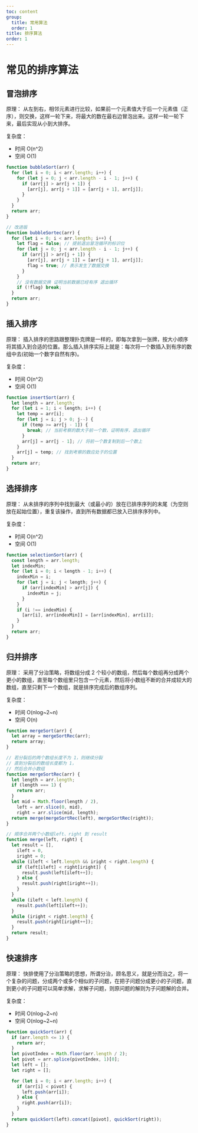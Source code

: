 ```yaml
---
toc: content
group:
  title: 常用算法
  order: 1
title: 排序算法
order: 1
---
```


# 常见的排序算法

## 冒泡排序

原理：
从左到右，相邻元素进行比较，如果前一个元素值大于后一个元素值（正序），则交换，这样一轮下来，将最大的数在最右边冒泡出来。这样一轮一轮下来，最后实现从小到大排序。

复杂度：

- 时间 O(n^2)
- 空间 O(1)

```javascript
function bubbleSort(arr) {
  for (let i = 0; i < arr.length; i++) {
    for (let j = 0; j < arr.length - i - 1; j++) {
      if (arr[j] > arr[j + 1]) {
        [arr[j], arr[j + 1]] = [arr[j + 1], arr[j]];
      }
    }
  }
  return arr;
}

// 改进版
function bubbleSortec(arr) {
  for (let i = 0; i < arr.length; i++) {
    let flag = false; // 提前退出冒泡循环的标识位
    for (let j = 0; j < arr.length - i - 1; j++) {
      if (arr[j] > arr[j + 1]) {
        [arr[j], arr[j + 1]] = [arr[j + 1], arr[j]];
        flag = true; // 表示发生了数据交换
      }
    }
    // 没有数据交换 证明当前数据已经有序 退出循环
    if (!flag) break;
  }
  return arr;
}
```

## 插入排序

原理：
插入排序的思路跟整理扑克牌是一样的，即每次拿到一张牌，按大小顺序将其插入到合适的位置。那么插入排序实际上就是：每次将一个数插入到有序的数组中去(初始一个数字自然有序)。

复杂度：

- 时间 O(n^2)
- 空间 O(1)

```javascript
function insertSort(arr) {
  let length = arr.length;
  for (let i = 1; i < length; i++) {
    let temp = arr[i];
    for (let j = i; j > 0; j--) {
      if (temp >= arr[j - 1]) {
        break; // 当前考察的数大于前一个数，证明有序，退出循环
      }
      arr[j] = arr[j - 1]; // 将前一个数复制到后一个数上
    }
    arr[j] = temp; // 找到考察的数应处于的位置
  }
  return arr;
}
```

## 选择排序

原理：
从未排序的序列中找到最大（或最小的）放在已排序序列的末尾（为空则放在起始位置），重复该操作，直到所有数据都已放入已排序序列中。

复杂度：

- 时间 O(n^2)
- 空间 O(1)

```javascript
function selectionSort(arr) {
  const length = arr.length;
  let indexMin;
  for (let i = 0; i < length - 1; i++) {
    indexMin = i;
    for (let j = i; j < length; j++) {
      if (arr[indexMin] > arr[j]) {
        indexMin = j;
      }
    }
    if (i !== indexMin) {
      [arr[i], arr[indexMin]] = [arr[indexMin], arr[i]];
    }
  }
  return arr;
}
```

## 归并排序

原理：
采用了分治策略，将数组分成 2 个较小的数组，然后每个数组再分成两个更小的数组，直至每个数组里只包含一个元素，然后将小数组不断的合并成较大的数组，直至只剩下一个数组，就是排序完成后的数组序列。

复杂度：

- 时间 O(nlog~2~n)
- 空间 O(n)

```javascript
function mergeSort(arr) {
  let array = mergeSortRec(arr);
  return array;
}

// 若分裂后的两个数组长度不为 1，则继续分裂
// 直到分裂后的数组长度都为 1，
// 然后合并小数组
function mergeSortRec(arr) {
  let length = arr.length;
  if (length === 1) {
    return arr;
  }
  let mid = Math.floor(length / 2),
    left = arr.slice(0, mid),
    right = arr.slice(mid, length);
  return merge(mergeSortRec(left), mergeSortRec(right));
}

// 顺序合并两个小数组left、right 到 result
function merge(left, right) {
  let result = [],
    ileft = 0,
    iright = 0;
  while (ileft < left.length && iright < right.length) {
    if (left[ileft] < right[iright]) {
      result.push(left[ileft++]);
    } else {
      result.push(right[iright++]);
    }
  }
  while (ileft < left.length) {
    result.push(left[ileft++]);
  }
  while (iright < right.length) {
    result.push(right[iright++]);
  }
  return result;
}
```

## 快速排序

原理：
快排使用了分治策略的思想，所谓分治，顾名思义，就是分而治之，将一个复杂的问题，分成两个或多个相似的子问题，在把子问题分成更小的子问题，直到更小的子问题可以简单求解，求解子问题，则原问题的解则为子问题解的合并。

复杂度：

- 时间 O(nlog~2~n)
- 空间 O(nlog~2~n)

```javascript
function quickSort(arr) {
  if (arr.length <= 1) {
    return arr;
  }
  let pivotIndex = Math.floor(arr.length / 2);
  let pivot = arr.splice(pivotIndex, 1)[0];
  let left = [];
  let right = [];

  for (let i = 0; i < arr.length; i++) {
    if (arr[i] < pivot) {
      left.push(arr[i]);
    } else {
      right.push(arr[i]);
    }
  }
  return quickSort(left).concat([pivot], quickSort(right));
}
```
